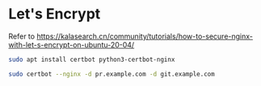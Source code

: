 # Let's Encrypt

Refer to <https://kalasearch.cn/community/tutorials/how-to-secure-nginx-with-let-s-encrypt-on-ubuntu-20-04/>

```bash
sudo apt install certbot python3-certbot-nginx

sudo certbot --nginx -d pr.example.com -d git.example.com
```
